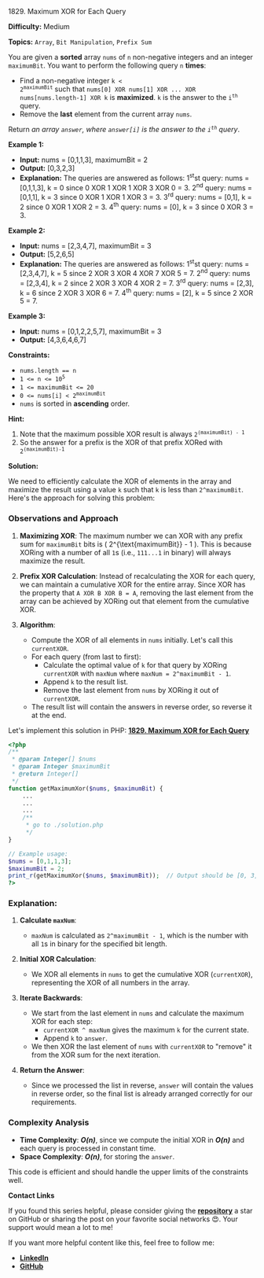 1829\. Maximum XOR for Each Query

**Difficulty:** Medium

**Topics:** `Array`, `Bit Manipulation`, `Prefix Sum`

You are given a **sorted** array `nums` of `n` non-negative integers and an integer `maximumBit`. You want to perform the following query `n` **times**:

- Find a non-negative integer <code>k < 2<sup>maximumBit</sup></code> such that `nums[0] XOR nums[1] XOR ... XOR nums[nums.length-1] XOR k` is **maximized**. `k` is the answer to the <code>i<sup>th</sup></code> query.
- Remove the **last** element from the current array `nums`.

Return _an array `answer`, where `answer[i]` is the answer to the <code>i<sup>th</sup></code> query_.

**Example 1:**

- **Input:** nums = [0,1,1,3], maximumBit = 2
- **Output:** [0,3,2,3]
- **Explanation:** The queries are answered as follows:
  1<sup>st</sup>st query: nums = [0,1,1,3], k = 0 since 0 XOR 1 XOR 1 XOR 3 XOR 0 = 3.
  2<sup>nd</sup> query: nums = [0,1,1], k = 3 since 0 XOR 1 XOR 1 XOR 3 = 3.
  3<sup>rd</sup> query: nums = [0,1], k = 2 since 0 XOR 1 XOR 2 = 3.
  4<sup>th</sup> query: nums = [0], k = 3 since 0 XOR 3 = 3.

**Example 2:**

- **Input:** nums = [2,3,4,7], maximumBit = 3
- **Output:** [5,2,6,5]
- **Explanation:** The queries are answered as follows:
  1<sup>st</sup>st query: nums = [2,3,4,7], k = 5 since 2 XOR 3 XOR 4 XOR 7 XOR 5 = 7.
  2<sup>nd</sup> query: nums = [2,3,4], k = 2 since 2 XOR 3 XOR 4 XOR 2 = 7.
  3<sup>rd</sup> query: nums = [2,3], k = 6 since 2 XOR 3 XOR 6 = 7.
  4<sup>th</sup> query: nums = [2], k = 5 since 2 XOR 5 = 7.


**Example 3:**

- **Input:** nums = [0,1,2,2,5,7], maximumBit = 3
- **Output:** [4,3,6,4,6,7]



**Constraints:**

- `nums.length == n`
- <code>1 <= n <= 10<sup>5</sup></code>
- `1 <= maximumBit <= 20`
- <code>0 <= nums[i] < 2<sup>maximumBit</sup></code>
- `nums​​​` is sorted in **ascending** order.


**Hint:**
1. Note that the maximum possible XOR result is always <code>2<sup>(maximumBit) - 1</sup></code>
2. So the answer for a prefix is the XOR of that prefix XORed with <code>2<sup>(maximumBit)-1</sup></code>



**Solution:**

We need to efficiently calculate the XOR of elements in the array and maximize the result using a value `k` such that `k` is less than `2^maximumBit`. Here's the approach for solving this problem:

### Observations and Approach

1. **Maximizing XOR**:
   The maximum number we can XOR with any prefix sum for `maximumBit` bits is \( 2^{\text{maximumBit}} - 1 \). This is because XORing with a number of all `1`s (i.e., `111...1` in binary) will always maximize the result.

2. **Prefix XOR Calculation**:
   Instead of recalculating the XOR for each query, we can maintain a cumulative XOR for the entire array. Since XOR has the property that `A XOR B XOR B = A`, removing the last element from the array can be achieved by XORing out that element from the cumulative XOR.

3. **Algorithm**:
   - Compute the XOR of all elements in `nums` initially. Let's call this `currentXOR`.
   - For each query (from last to first):
      - Calculate the optimal value of `k` for that query by XORing `currentXOR` with `maxNum` where `maxNum = 2^maximumBit - 1`.
      - Append `k` to the result list.
      - Remove the last element from `nums` by XORing it out of `currentXOR`.
   - The result list will contain the answers in reverse order, so reverse it at the end.

Let's implement this solution in PHP: **[1829. Maximum XOR for Each Query](https://github.com/mah-shamim/leet-code-in-php/tree/main/algorithms/001829-maximum-xor-for-each-query/solution.php)**

```php
<?php
/**
 * @param Integer[] $nums
 * @param Integer $maximumBit
 * @return Integer[]
 */
function getMaximumXor($nums, $maximumBit) {
    ...
    ...
    ...
    /**
     * go to ./solution.php
     */
}

// Example usage:
$nums = [0,1,1,3];
$maximumBit = 2;
print_r(getMaximumXor($nums, $maximumBit));  // Output should be [0, 3, 2, 3]
?>
```

### Explanation:

1. **Calculate `maxNum`**:
   - `maxNum` is calculated as `2^maximumBit - 1`, which is the number with all `1`s in binary for the specified bit length.

2. **Initial XOR Calculation**:
   - We XOR all elements in `nums` to get the cumulative XOR (`currentXOR`), representing the XOR of all numbers in the array.

3. **Iterate Backwards**:
   - We start from the last element in `nums` and calculate the maximum XOR for each step:
      - `currentXOR ^ maxNum` gives the maximum `k` for the current state.
      - Append `k` to `answer`.
   - We then XOR the last element of `nums` with `currentXOR` to "remove" it from the XOR sum for the next iteration.

4. **Return the Answer**:
   - Since we processed the list in reverse, `answer` will contain the values in reverse order, so the final list is already arranged correctly for our requirements.

### Complexity Analysis

- **Time Complexity**: _**O(n)**_, since we compute the initial XOR in _**O(n)**_ and each query is processed in constant time.
- **Space Complexity**: _**O(n)**_, for storing the `answer`.

This code is efficient and should handle the upper limits of the constraints well.

**Contact Links**

If you found this series helpful, please consider giving the **[repository](https://github.com/mah-shamim/leet-code-in-php)** a star on GitHub or sharing the post on your favorite social networks 😍. Your support would mean a lot to me!

If you want more helpful content like this, feel free to follow me:

- **[LinkedIn](https://www.linkedin.com/in/arifulhaque/)**
- **[GitHub](https://github.com/mah-shamim)**
